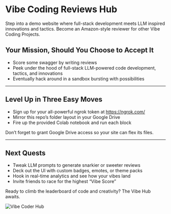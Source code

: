 # Vibe Coding Reviews Hub

Step into a demo website where full-stack development meets LLM inspired innovations and tactics. Become an Amazon-style reviewer for other Vibe Coding Projects.

## Your Mission, Should You Choose to Accept It

- Score some swagger by writing reviews  
- Peek under the hood of full-stack LLM-powered code development, tactics, and innovations
- Eventually hack around in a sandbox bursting with possibilities  

---

## Level Up in Three Easy Moves

- Sign up for your all-powerful ngrok token at https://ngrok.com/  
- Mirror this repo’s folder layout in your Google Drive  
- Fire up the provided Colab notebook and run each block  

Don’t forget to grant Google Drive access so your site can flex its files.

---

## Next Quests

- Tweak LLM prompts to generate snarkier or sweeter reviews  
- Deck out the UI with custom badges, emotes, or theme packs  
- Hook in real-time analytics and see how your vibes land  
- Invite friends to race for the highest “Vibe Score”  

Ready to climb the leaderboard of code and creativity? The Vibe Hub awaits.

![Vibe Coder Hub](https://github.com/user-attachments/assets/a10b22f3-f116-4b95-834c-02c193aa26fe)
